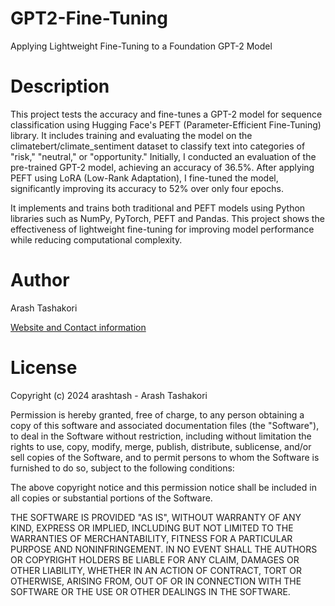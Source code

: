 # GPT2-Fine-Tuning
Applying Lightweight Fine-Tuning to a Foundation GPT-2 Model

# Description

This project tests the accuracy and fine-tunes a GPT-2 model for sequence classification using Hugging Face's PEFT (Parameter-Efficient Fine-Tuning) library. It includes training and evaluating the model on the climatebert/climate_sentiment dataset to classify text into categories of "risk," "neutral," or "opportunity." Initially, I conducted an evaluation of the pre-trained GPT-2 model, achieving an accuracy of 36.5%. After applying PEFT using LoRA (Low-Rank Adaptation), I fine-tuned the model, significantly improving its accuracy to 52% over only four epochs.

It implements and trains both traditional and PEFT models using Python libraries such as NumPy, PyTorch, PEFT and Pandas. This project shows the effectiveness of lightweight fine-tuning for improving model performance while reducing computational complexity.


# Author
Arash Tashakori


[Website and Contact information](https://arashtash.github.io/)


# License

Copyright (c) 2024 arashtash - Arash Tashakori

Permission is hereby granted, free of charge, to any person obtaining a copy of this software and associated documentation files (the "Software"), to deal in the Software without restriction, including without limitation the rights to use, copy, modify, merge, publish, distribute, sublicense, and/or sell copies of the Software, and to permit persons to whom the Software is furnished to do so, subject to the following conditions:

The above copyright notice and this permission notice shall be included in all copies or substantial portions of the Software.

THE SOFTWARE IS PROVIDED "AS IS", WITHOUT WARRANTY OF ANY KIND, EXPRESS OR IMPLIED, INCLUDING BUT NOT LIMITED TO THE WARRANTIES OF MERCHANTABILITY, FITNESS FOR A PARTICULAR PURPOSE AND NONINFRINGEMENT. IN NO EVENT SHALL THE AUTHORS OR COPYRIGHT HOLDERS BE LIABLE FOR ANY CLAIM, DAMAGES OR OTHER LIABILITY, WHETHER IN AN ACTION OF CONTRACT, TORT OR OTHERWISE, ARISING FROM, OUT OF OR IN CONNECTION WITH THE SOFTWARE OR THE USE OR OTHER DEALINGS IN THE SOFTWARE.
